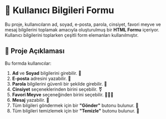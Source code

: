 # 📝 Kullanıcı Bilgileri Formu

Bu proje, kullanıcıların ad, soyad, e-posta, parola, cinsiyet, favori meyve ve mesaj bilgilerini toplamak amacıyla oluşturulmuş bir **HTML Formu** içeriyor. Kullanıcı bilgilerini toplarken çeşitli form elemanları kullanılmıştır.

## 📄 Proje Açıklaması

Bu formda kullanıcılar:

1. **Ad** ve **Soyad** bilgilerini girebilir. 👤
2. **E-posta** adresini yazabilir. 📧
3. **Parola** bilgilerini güvenli bir şekilde girebilir. 🔑
4. **Cinsiyet** seçeneklerinden birini seçebilir. ⚧️
5. **Favori Meyve** seçeneğinden birini seçebilir. 🍏🍌🍓
6. **Mesaj** yazabilir. 💬
7. Tüm bilgileri göndermek için bir **"Gönder"** butonu bulunur. 📨
8. Tüm bilgileri temizlemek için bir **"Temizle"** butonu bulunur. 📨
